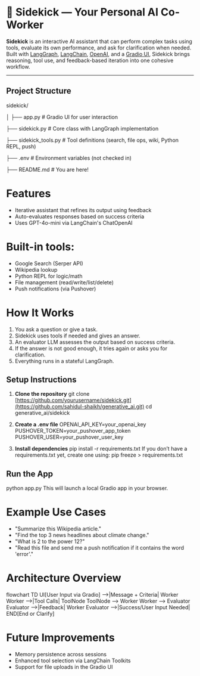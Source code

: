 # 🧠 Sidekick — Your Personal AI Co-Worker

**Sidekick** is an interactive AI assistant that can perform complex tasks using tools, evaluate its own performance, and ask for clarification when needed. Built with [LangGraph](https://docs.langchain.com/langgraph/), [LangChain](https://www.langchain.com/), [OpenAI](https://platform.openai.com/), and a [Gradio UI](https://www.gradio.app/), Sidekick brings reasoning, tool use, and feedback-based iteration into one cohesive workflow.

---

## Project Structure
sidekick/

│
├── app.py              # Gradio UI for user interaction

├── sidekick.py         # Core class with LangGraph implementation

├── sidekick_tools.py   # Tool definitions (search, file ops, wiki, Python REPL, push)

├── .env                # Environment variables (not checked in)

├── README.md           # You are here!

# Features
- Iterative assistant that refines its output using feedback
- Auto-evaluates responses based on success criteria
- Uses GPT-4o-mini via LangChain's ChatOpenAI

# Built-in tools:

 - Google Search (Serper API)
 - Wikipedia lookup
 - Python REPL for logic/math
 - File management (read/write/list/delete)
 - Push notifications (via Pushover)

# How It Works
1. You ask a question or give a task.
2. Sidekick uses tools if needed and gives an answer.
3. An evaluator LLM assesses the output based on success criteria.
4. If the answer is not good enough, it tries again or asks you for clarification.
5. Everything runs in a stateful LangGraph.

## Setup Instructions
1. **Clone the repository**
git clone [https://github.com/yourusername/sidekick.git](https://github.com/sahidul-shaikh/generative_ai.git)
cd generative_ai/sidekick

2. **Create a .env file**
OPENAI_API_KEY=your_openai_key
PUSHOVER_TOKEN=your_pushover_app_token
PUSHOVER_USER=your_pushover_user_key

3. **Install dependencies**
pip install -r requirements.txt
If you don’t have a requirements.txt yet, create one using:
pip freeze > requirements.txt

## Run the App
python app.py
This will launch a local Gradio app in your browser.

# Example Use Cases
- "Summarize this Wikipedia article."
- "Find the top 3 news headlines about climate change."
- "What is 2 to the power 12?"
- "Read this file and send me a push notification if it contains the word 'error'."

# Architecture Overview
flowchart TD
    UI[User Input via Gradio] -->|Message + Criteria| Worker
    Worker -->|Tool Calls| ToolNode
    ToolNode --> Worker
    Worker --> Evaluator
    Evaluator -->|Feedback| Worker
    Evaluator -->|Success/User Input Needed| END[End or Clarify]

# Future Improvements
- Memory persistence across sessions
- Enhanced tool selection via LangChain Toolkits
- Support for file uploads in the Gradio UI

